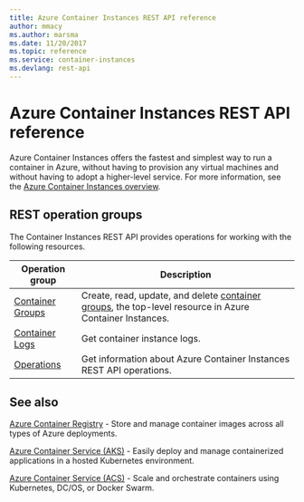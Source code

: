 ```yaml
---
title: Azure Container Instances REST API reference
author: mmacy
ms.author: marsma
ms.date: 11/20/2017
ms.topic: reference
ms.service: container-instances
ms.devlang: rest-api
---
```


# Azure Container Instances REST API reference

Azure Container Instances offers the fastest and simplest way to run a container in Azure, without having to provision any virtual machines and without having to adopt a higher-level service. For more information, see the [Azure Container Instances overview](/azure/container-instances/container-instances-overview).

## REST operation groups

The Container Instances REST API provides operations for working with the following resources.

| Operation group | Description                                                        |
|-----------------|--------------------------------------------------------------------|
|[Container Groups](~/docs-ref-autogen/container-instances/containergroups.yml)| Create, read, update, and delete [container groups](/azure/container-instances/container-instances-container-groups), the top-level resource in Azure Container Instances. |
|[Container Logs](~/docs-ref-autogen/container-instances/containerlogs.yml)| Get container instance logs. |
|[Operations](~/docs-ref-autogen/container-instances/operations.yml)| Get information about Azure Container Instances REST API operations. |

## See also

[Azure Container Registry](/azure/container-registry/) - Store and manage container images across all types of Azure deployments.

[Azure Container Service (AKS)](/azure/aks/) - Easily deploy and manage containerized applications in a hosted Kubernetes environment.

[Azure Container Service (ACS)](/azure/container-service/) - Scale and orchestrate containers using Kubernetes, DC/OS, or Docker Swarm.

